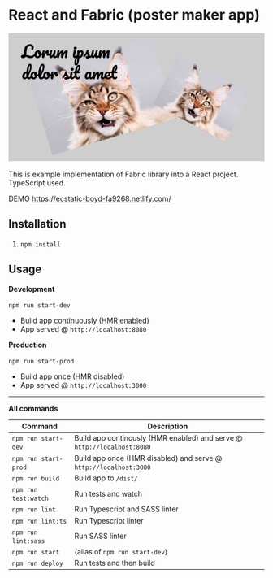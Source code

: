 # React and Fabric (poster maker app)


![Cover](https://github.com/vygandas/js-react-fabric-ps/blob/master/src/assets/img/cover.png?raw=true)

This is example implementation of Fabric library into a React project. TypeScript used.

DEMO https://ecstatic-boyd-fa9268.netlify.com/

## Installation
1. `npm install`

## Usage
**Development**

`npm run start-dev`

* Build app continuously (HMR enabled)
* App served @ `http://localhost:8080` 

**Production**

`npm run start-prod`

* Build app once (HMR disabled)
* App served @ `http://localhost:3000`

---

**All commands**

Command | Description
--- | ---
`npm run start-dev` | Build app continously (HMR enabled) and serve @ `http://localhost:8080`
`npm run start-prod` | Build app once (HMR disabled) and serve @ `http://localhost:3000`
`npm run build` | Build app to `/dist/` 
`npm run test:watch` | Run tests and watch
`npm run lint` | Run Typescript and SASS linter
`npm run lint:ts` | Run Typescript linter
`npm run lint:sass` | Run SASS linter
`npm run start` | (alias of `npm run start-dev`)
`npm run deploy` | Run tests and then build

